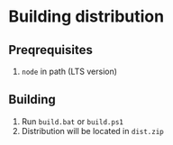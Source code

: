 # Building distribution

## Preqrequisites
1. `node` in path (LTS version)

## Building
1. Run `build.bat` or `build.ps1`
1. Distribution will be located in `dist.zip`